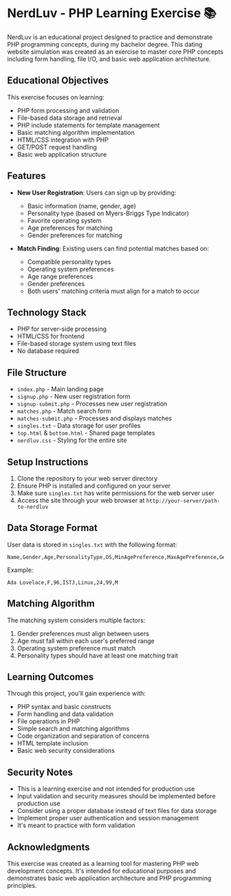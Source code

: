 # NerdLuv - PHP Learning Exercise 📚

NerdLuv is an educational project designed to practice and demonstrate PHP programming concepts, during my bachelor degree. This dating website simulation was created as an exercise to master core PHP concepts including form handling, file I/O, and basic web application architecture.

## Educational Objectives

This exercise focuses on learning:
- PHP form processing and validation
- File-based data storage and retrieval
- PHP include statements for template management
- Basic matching algorithm implementation
- HTML/CSS integration with PHP
- GET/POST request handling
- Basic web application structure

## Features

- **New User Registration**: Users can sign up by providing:
  - Basic information (name, gender, age)
  - Personality type (based on Myers-Briggs Type Indicator)
  - Favorite operating system
  - Age preferences for matching
  - Gender preferences for matching

- **Match Finding**: Existing users can find potential matches based on:
  - Compatible personality types
  - Operating system preferences
  - Age range preferences
  - Gender preferences
  - Both users' matching criteria must align for a match to occur

## Technology Stack

- PHP for server-side processing
- HTML/CSS for frontend
- File-based storage system using text files
- No database required

## File Structure

- `index.php` - Main landing page
- `signup.php` - New user registration form
- `signup-submit.php` - Processes new user registration
- `matches.php` - Match search form
- `matches-submit.php` - Processes and displays matches
- `singles.txt` - Data storage for user profiles
- `top.html` & `bottom.html` - Shared page templates
- `nerdluv.css` - Styling for the entire site

## Setup Instructions

1. Clone the repository to your web server directory
2. Ensure PHP is installed and configured on your server
3. Make sure `singles.txt` has write permissions for the web server user
4. Access the site through your web browser at `http://your-server/path-to-nerdluv`

## Data Storage Format

User data is stored in `singles.txt` with the following format:
```
Name,Gender,Age,PersonalityType,OS,MinAgePreference,MaxAgePreference,GenderPreference
```

Example:
```
Ada Lovelace,F,96,ISTJ,Linux,24,99,M
```

## Matching Algorithm

The matching system considers multiple factors:
1. Gender preferences must align between users
2. Age must fall within each user's preferred range
3. Operating system preference must match
4. Personality types should have at least one matching trait

## Learning Outcomes

Through this project, you'll gain experience with:
- PHP syntax and basic constructs
- Form handling and data validation
- File operations in PHP
- Simple search and matching algorithms
- Code organization and separation of concerns
- HTML template inclusion
- Basic web security considerations

## Security Notes

- This is a learning exercise and not intended for production use
- Input validation and security measures should be implemented before production use
- Consider using a proper database instead of text files for data storage
- Implement proper user authentication and session management
- It's meant to practice with form validation

## Acknowledgments

This exercise was created as a learning tool for mastering PHP web development concepts. It's intended for educational purposes and demonstrates basic web application architecture and PHP programming principles.